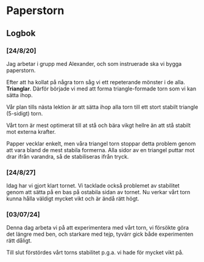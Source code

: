 # Paperstorn

## Logbok

### [24/8/20]

Jag arbetar i grupp med Alexander, och som instruerade ska vi bygga paperstorn.

Efter att ha kollat på några torn såg vi ett repeterande mönster i de alla. **Trianglar**. Därför började vi med att forma triangle-formade torn som vi kan sätta ihop.

Vår plan tills nästa lektion är att sätta ihop alla torn till ett stort stabilt triangle (5-sidigt) torn.

Vårt torn är mest optimerat till at stå och bära vikgt hellre än att stå stabilt mot externa krafter.

Papper vecklar enkelt, men våra triangel torn stoppar detta problem genom att vara bland de mest stabila formerna. Alla sidor av en triangel puttar mot drar ifrån varandra, så de stabiliseras ifrån tryck.

### [24/8/27]

Idag har vi gjort klart tornet. Vi tacklade också problemet av stabilitet genom att sätta på en bas på ostabila sidan av tornet. Nu verkar vårt torn kunna hålla väldigt mycket vikt och är ändå rätt högt.

### [03/07/24]

Denna dag arbeta vi på att experimentera med vårt torn, vi försökte göra det längre med ben, och starkare med tejp, tyvärr gick både experimenten rätt dåligt.

Till slut förstördes vårt torns stabilitet p.g.a. vi hade för mycket vikt på.